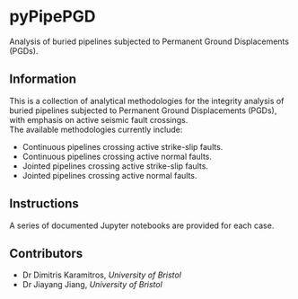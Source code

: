 # pyPipePGD
Analysis of buried pipelines subjected to Permanent Ground Displacements (PGDs).  

## Information
This is a collection of analytical methodologies for the integrity analysis of buried pipelines subjected to Permanent Ground Displacements (PGDs), with emphasis on active seismic fault crossings.  
The available methodologies currently include:
- Continuous pipelines crossing active strike-slip faults.
- Continuous pipelines crossing active normal faults.
- Jointed pipelines crossing active strike-slip faults.
- Jointed pipelines crossing active normal faults.

## Instructions
A series of documented Jupyter notebooks are provided for each case.

## Contributors
- Dr Dimitris Karamitros, *University of Bristol*
- Dr Jiayang Jiang, *University of Bristol*